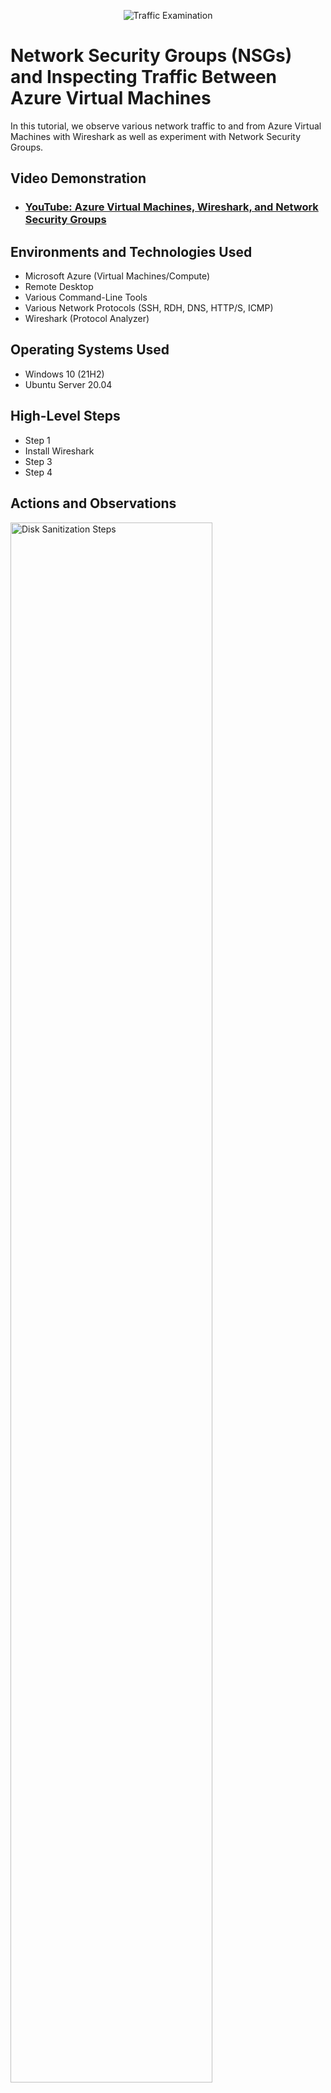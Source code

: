 <p align="center">
<img src="https://i.imgur.com/Ua7udoS.png" alt="Traffic Examination"/>
</p>

<h1>Network Security Groups (NSGs) and Inspecting Traffic Between Azure Virtual Machines</h1>
In this tutorial, we observe various network traffic to and from Azure Virtual Machines with Wireshark as well as experiment with Network Security Groups. <br />


<h2>Video Demonstration</h2>

- ### [YouTube: Azure Virtual Machines, Wireshark, and Network Security Groups](https://www.youtube.com)

<h2>Environments and Technologies Used</h2>

- Microsoft Azure (Virtual Machines/Compute)
- Remote Desktop
- Various Command-Line Tools
- Various Network Protocols (SSH, RDH, DNS, HTTP/S, ICMP)
- Wireshark (Protocol Analyzer)

<h2>Operating Systems Used </h2>

- Windows 10 (21H2)
- Ubuntu Server 20.04

<h2>High-Level Steps</h2>

- Step 1
- Install Wireshark
- Step 3
- Step 4

<h2>Actions and Observations</h2>

<p>
<img src="https://i.imgur.com/lxv12kO.png" height="80%" width="80%" alt="Disk Sanitization Steps"/>
</p>
<p>


  <p>
<img src="https://i.imgur.com/fgAHXtj.png" height="80%" width="80%" alt="Disk Sanitization Steps"/>
</p>
Let's start by setting up a resource group, which acts like a container for all our resources, making them easier to manage. Once that's in place, we'll create two virtual machines.

The first virtual machine will run on Windows 10, providing a familiar environment for various tasks and applications. It's great for users who are comfortable with Windows and need its specific capabilities.

The second virtual machine will be based on Ubuntu Linux, known for its stability and versatility. It's a solid choice for a wide range of purposes, from development to running server applications.

With these two virtual machines, we're covering different needs and preferences, ensuring flexibility and efficiency in our setup.</p>
<br />

<p>
<img src="https://i.imgur.com/xnSdxiK.png" height="80%" width="80%" alt="Disk Sanitization Steps"/>
</p>
<p>


  <img src="https://i.imgur.com/vQqvM8o.png" height="80%" width="80%" alt="Disk Sanitization Steps"/>
</p>
<p>
After setting up our virtual machines, the next step is to establish a remote desktop connection to VM1 using its public IP address. This allows us to access VM1's desktop environment from a remote location, giving us full control over its operations.

Once connected to VM1, we'll proceed with installing Wireshark. Wireshark is a powerful network protocol analyzer that helps us inspect the data traffic on our network. By installing Wireshark on VM1, we gain the ability to monitor and analyze network activity directly from within the VM's environment.</p>
<br />

<p>
<img src="https://i.imgur.com/BQ0T82k.png" height="80%" width="80%" alt="Disk Sanitization Steps"/>
</p>
<p>
Let's fire up Wireshark and initiate packet capturing by clicking on the shark icon. This action begins capturing live packets, allowing us to monitor network traffic in real-time. Next, we'll filter the captured packets to focus solely on ICMP (Internet Control Message Protocol) traffic. To do this, we'll simply type "icmp" into the filter bar and hit enter. This filters out all packets except those related to ICMP, which can be particularly useful for troubleshooting network connectivity and diagnosing issues.








<p>
<img src="https://i.imgur.com/a1RBAVI.png" height="80%" width="80%" alt="Disk Sanitization Steps"/>
</p>
<p>

Next open powershell and ping vm2's private ip address while on vm1


</p>
<br />






<p>
<img src="https://i.imgur.com/uoNi0hy.png" height="80%" width="80%" alt="Disk Sanitization Steps"/>
</p>
<p>

